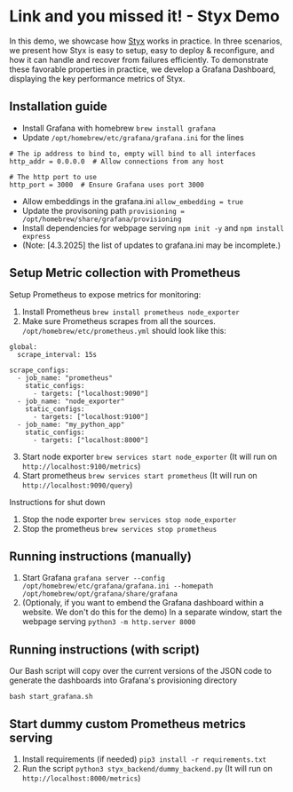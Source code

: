 # Link and you missed it! - Styx Demo

In this demo, we showcase how [Styx](https://arxiv.org/pdf/2312.06893) works in practice. In three scenarios, we present how Styx is easy to setup, easy to deploy & reconfigure, and how it can handle and recover from failures efficiently. To demonstrate these favorable properties in practice, we develop a Grafana Dashboard, displaying the key performance metrics of Styx.

## Installation guide

 - Install Grafana with homebrew `brew install grafana`
 - Update `/opt/homebrew/etc/grafana/grafana.ini` for the lines
 ```
 # The ip address to bind to, empty will bind to all interfaces
http_addr = 0.0.0.0  # Allow connections from any host

# The http port to use
http_port = 3000  # Ensure Grafana uses port 3000
 ```
 - Allow embeddings in the grafana.ini `allow_embedding = true`
 - Update the provisoning path `provisioning = /opt/homebrew/share/grafana/provisioning`
 - Install dependencies for webpage serving `npm init -y` and `npm install express`
 - (Note: [4.3.2025] the list of updates to grafana.ini may be incomplete.)

## Setup Metric collection with Prometheus

Setup Prometheus to expose metrics for monitoring:

1. Install Prometheus `brew install prometheus node_exporter`
2. Make sure Prometheus scrapes from all the sources. `/opt/homebrew/etc/prometheus.yml` should look like this:
```
global:
  scrape_interval: 15s

scrape_configs:
  - job_name: "prometheus"
    static_configs:
      - targets: ["localhost:9090"]
  - job_name: "node_exporter"
    static_configs:
      - targets: ["localhost:9100"]
  - job_name: "my_python_app"
    static_configs:
      - targets: ["localhost:8000"]
```
3. Start node exporter `brew services start node_exporter` (It will run on `http://localhost:9100/metrics`)
4. Start prometheus `brew services start prometheus` (It will run on `http://localhost:9090/query`)

Instructions for shut down
1. Stop the node exporter `brew services stop node_exporter`
2. Stop the prometheus `brew services stop prometheus`

## Running instructions (manually)

1. Start Grafana `grafana server --config /opt/homebrew/etc/grafana/grafana.ini --homepath /opt/homebrew/opt/grafana/share/grafana`
2. (Optionaly, if you want to embend the Grafana dashboard within a website. We don't do this for the demo) In a separate window, start the webpage serving `python3 -m http.server 8000`

## Running instructions (with script)

Our Bash script will copy over the current versions of the JSON code to generate the dashboards into Grafana's provisioning directory

`bash start_grafana.sh`

## Start dummy custom Prometheus metrics serving

1. Install requirements (if needed) `pip3 install -r requirements.txt`
2. Run the script `python3 styx_backend/dummy_backend.py` (It will run on `http://localhost:8000/metrics`)

